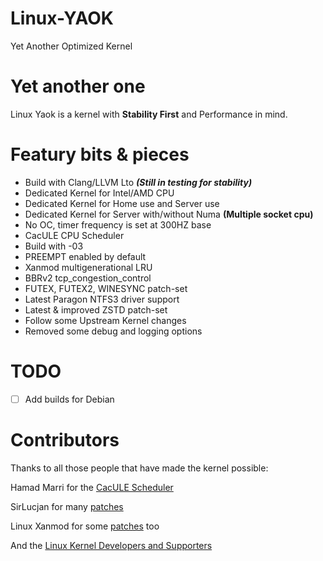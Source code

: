 # Linux-YAOK
Yet Another Optimized Kernel

# Yet another one
Linux Yaok is a kernel with **Stability First** and Performance in mind.

# Featury bits & pieces
- Build with Clang/LLVM Lto ***(Still in testing for stability)***
- Dedicated Kernel for Intel/AMD CPU
- Dedicated Kernel for Home use and Server use
- Dedicated Kernel for Server with/without Numa **(Multiple socket cpu)**
- No OC, timer frequency is set at 300HZ base
- CacULE CPU Scheduler
- Build with -03
- PREEMPT enabled by default
- Xanmod multigenerational LRU
- BBRv2 tcp_congestion_control
- FUTEX, FUTEX2, WINESYNC patch-set
- Latest Paragon NTFS3 driver support
- Latest & improved ZSTD patch-set
- Follow some Upstream Kernel changes
- Removed some debug and logging options

# TODO

- [ ] Add builds for Debian


# Contributors

Thanks to all those people that have made the kernel possible:

Hamad Marri for the [CacULE Scheduler](https://github.com/hamadmarri/cacule-cpu-scheduler)

SirLucjan for many [patches](https://github.com/sirlucjan/kernel-patches)

Linux Xanmod for some [patches](https://github.com/xanmod/linux-patches) too

And the [Linux Kernel Developers and Supporters](https://www.kernel.org/)
